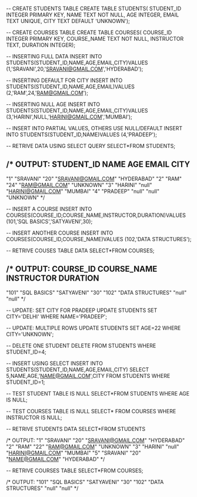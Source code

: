 -- CREATE STUDENTS TABLE
CREATE TABLE STUDENTS(
  STUDENT_ID INTEGER PRIMARY KEY,
  NAME TEXT NOT NULL,
  AGE INTEGER,
  EMAIL TEXT UNIQUE,
  CITY TEXT DEFAULT 'UNKNOWN');
  
  -- CREATE COURSES TABLE
  CREATE TABLE COURSES(
    COURSE_ID INTEGER PRIMARY KEY,
    COURSE_NAME TEXT NOT NULL,
    INSTRUCTOR TEXT,
    DURATION INTEGER);
    
   -- INSERTING FULL DATA
   INSERT INTO STUDENTS(STUDENT_ID,NAME,AGE,EMAIL,CITY)VALUES
   (1,'SRAVANI',20,'SRAVANI@GMAIL.COM','HYDERABAD');
   
   
   -- INSERTING DEFAULT FOR CITY
   INSERT INTO STUDENTS(STUDENT_ID,NAME,AGE,EMAIL)VALUES
   (2,'RAM',24,'RAM@GMAIL.COM');
   
  
   -- INSERTING NULL AGE
   INSERT INTO STUDENTS(STUDENT_ID,NAME,AGE,EMAIL,CITY)VALUES
   (3,'HARINI',NULL,'HARINI@GMAIL.COM','MUMBAI');
   
   
  -- INSERT INTO PARTIAL VALUES, OTHERS USE NULL/DEFAULT
   INSERT INTO STUDENTS(STUDENT_ID,NAME)VALUES
   (4,'PRADEEP');
   
   -- RETRIVE DATA USING SELECT QUERY
   SELECT*FROM STUDENTS;
   
   /* OUTPUT:
   STUDENT_ID	NAME	    AGE	    EMAIL	             CITY
   ---------------------------------------------------------------
   "1"	       "SRAVANI"	"20"	"SRAVANI@GMAIL.COM"	"HYDERABAD"
   "2"	       "RAM"	    "24"	"RAM@GMAIL.COM"	    "UNKNOWN"
   "3"	       "HARINI"	    "null"	"HARINI@GMAIL.COM"	"MUMBAI"
   "4"         "PRADEEP"	"null"	"null"           	"UNKNOWN"
   */
   
   -- INSERT A COURSE 
   INSERT INTO COURSES(COURSE_ID,COURSE_NAME,INSTRUCTOR,DURATION)VALUES
   (101,'SQL BASICS','SATYAVENI',30);
   
   -- INSERT ANOTHER COURSE
   INSERT INTO COURSES(COURSE_ID,COURSE_NAME)VALUES
   (102,'DATA STRUCTURES');
   
   -- RETRIVE COUSES TABLE DATA
   SELECT*FROM COURSES;
   
   /* OUTPUT:
   COURSE_ID	COURSE_NAME	      INSTRUCTOR	DURATION
   ------------------------------------------------------
   "101"	    "SQL BASICS"	  "SATYAVENI"	"30"
   "102"	    "DATA STRUCTURES"	"null"	    "null"
   */
   
   -- UPDATE: SET CITY FOR PRADEEP
   UPDATE STUDENTS 
   SET CITY='DELHI'
   WHERE NAME='PRADEEP';
   
   -- UPDATE: MULTIPLE ROWS
   UPDATE STUDENTS
   SET AGE=22
   WHERE CITY='UNKNOWN';
   
   -- DELETE ONE STUDENT
   DELETE FROM STUDENTS WHERE STUDENT_ID=4;
   
   -- INSERT USING SELECT
   INSERT INTO STUDENTS(STUDENT_ID,NAME,AGE,EMAIL,CITY)
   SELECT 5,NAME,AGE,'NAME@GMAIL.COM',CITY FROM STUDENTS WHERE STUDENT_ID=1;
   
   -- TEST  STUDENT TABLE IS NULL
   SELECT*FROM STUDENTS
   WHERE AGE IS NULL;
   
   -- TEST COURSES TABLE IS NULL
   SELECT* FROM COURSES
   WHERE INSTRUCTOR IS NULL;
   
   -- RETRIVE STUDENTS DATA
   SELECT*FROM STUDENTS
   
   /* OUTPUT:
   "1"	"SRAVANI"	"20"	"SRAVANI@GMAIL.COM"	"HYDERABAD"
   "2"	"RAM"	    "22"	"RAM@GMAIL.COM"	    "UNKNOWN"
   "3"	"HARINI"	"null"	"HARINI@GMAIL.COM"	"MUMBAI"
   "5"	"SRAVANI"	"20"	"NAME@GMAIL.COM"	"HYDERABAD"
   */
   
   -- RETRIVE COURSES TABLE
   SELECT*FROM COURSES;
   
   /* OUTPUT:
   "101"	"SQL BASICS"	"SATYAVENI"	"30"
   "102"	"DATA STRUCTURES"	"null"	"null"
   */

